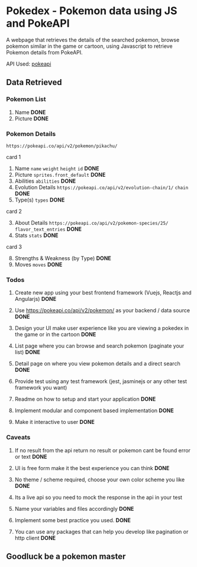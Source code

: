 # Pokedex - Pokemon data using JS and PokeAPI

A webpage that retrieves the details of the searched pokemon, browse pokemon similar in the game or cartoon, using Javascript to retrieve Pokemon details from PokeAPI.

API Used: [pokeapi](https://pokeapi.co/api/v2/pokemon/)

## Data Retrieved

### Pokemon List

1. Name **DONE**
2. Picture **DONE**

### Pokemon Details

`https://pokeapi.co/api/v2/pokemon/pikachu/`

card 1

1. Name `name` `weight` `height` `id` **DONE**
2. Picture `sprites.front_default` **DONE**
3. Abilities `abilities` **DONE**
4. Evolution Details `https://pokeapi.co/api/v2/evolution-chain/1/` `chain` **DONE**
5. Type(s) `types` **DONE**

card 2

3. About Details `https://pokeapi.co/api/v2/pokemon-species/25/` `flavor_text_entries` **DONE**
4. Stats `stats` **DONE**

card 3

8. Strengths & Weakness (by Type) **DONE**
9. Moves `moves` **DONE**

### Todos

1. Create new app using your best frontend framework (Vuejs, Reactjs and Angularjs) **DONE**

2. Use https://pokeapi.co/api/v2/pokemon/ as your backend / data source **DONE**

3. Design your UI make user experience like you are viewing a pokedex in the game or in the cartoon **DONE**

4. List page where you can browse and search pokemon (paginate your list) **DONE**

5. Detail page on where you view pokemon details and a direct search **DONE**

6. Provide test using any test framework (jest, jasminejs or any other test framework you want)
7. Readme on how to setup and start your application **DONE**
8. Implement modular and component based implementation **DONE**

9. Make it interactive to user **DONE**

### Caveats

1. If no result from the api return no result or pokemon cant be found error or text **DONE**

2. UI is free form make it the best experience you can think **DONE**

3. No theme / scheme required, choose your own color scheme you like **DONE**

4. Its a live api so you need to mock the response in the api in your test
5. Name your variables and files accordingly **DONE**

6. Implement some best practice you used. **DONE**

7. You can use any packages that can help you develop like pagination or http client **DONE**

## Goodluck be a pokemon master
